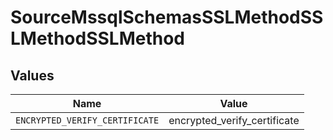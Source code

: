 # SourceMssqlSchemasSSLMethodSSLMethodSSLMethod


## Values

| Name                           | Value                          |
| ------------------------------ | ------------------------------ |
| `ENCRYPTED_VERIFY_CERTIFICATE` | encrypted_verify_certificate   |